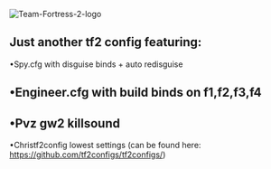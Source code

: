 ![Team-Fortress-2-logo](https://user-images.githubusercontent.com/119701717/232516056-62d4d149-da3c-42c1-8ad5-ee4f9efcdb06.png)

Just another tf2 config featuring:
-----------------------------------------------
•Spy.cfg with disguise binds + auto redisguise

•Engineer.cfg with build binds on f1,f2,f3,f4
-----------------------------------------------
•Pvz gw2 killsound
-----------------------------------------------
•Christf2config lowest settings (can be found here: https://github.com/tf2configs/tf2configs/)
